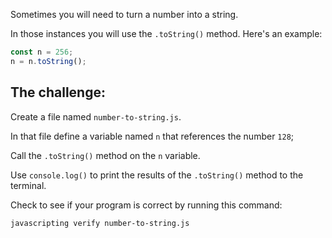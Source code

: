 Sometimes you will need to turn a number into a string.

In those instances you will use the `.toString()` method. Here's an example:

```js
const n = 256;
n = n.toString();
```

## The challenge:

Create a file named `number-to-string.js`.

In that file define a variable named `n` that references the number `128`;

Call the `.toString()` method on the `n` variable.

Use `console.log()` to print the results of the `.toString()` method to the terminal.

Check to see if your program is correct by running this command:

```bash
javascripting verify number-to-string.js
```
